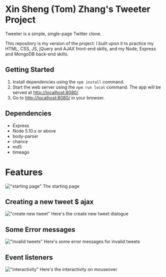 # Xin Sheng (Tom) Zhang's Tweeter Project

Tweeter is a simple, single-page Twitter clone.

This repository is my version of the project: I built upon it to practice my HTML, CSS, JS, jQuery and AJAX front-end skills, and my Node, Express and MongoDB back-end skills.

## Getting Started

1.  Install dependencies using the `npm install` command.
2. Start the web server using the `npm run local` command. The app will be served at <http://localhost:8080/>.
3. Go to <http://localhost:8080/> in your browser.

## Dependencies

- Express
- Node 5.10.x or above
- body-parser
- chance
- md5
- timeago

# Features
!["starting page"](docs/CreateNewUrl.png)
The starting page

## Creating a new tweet $ ajax
!["create new tweet"](docs/CreateNewUrl.png)
Here's the create new tweet dialogue

## Some Error messages
!["invalid tweets"](docs/CreateNewUrl.png)
Here's some error messages for invalid tweets

## Event listeners
!["interactivity"](docs/CreateNewUrl.png)
Here's the interactivity on mouseover


